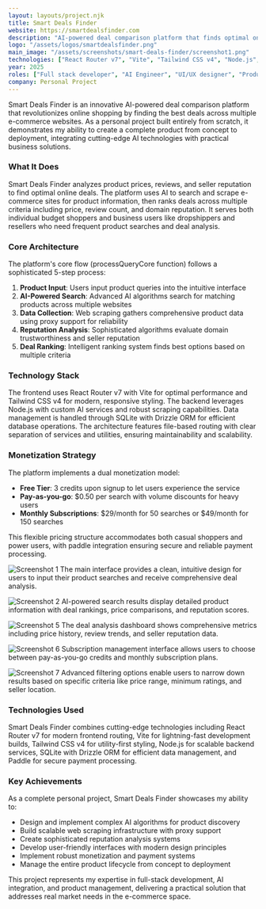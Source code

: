 ```yaml
---
layout: layouts/project.njk
title: Smart Deals Finder
website: https://smartdealsfinder.com
description: "AI-powered deal comparison platform that finds optimal online deals by analyzing prices, reviews, and seller reputation."
logo: "/assets/logos/smartdealsfinder.png"
main_image: "/assets/screenshots/smart-deals-finder/screenshot1.png"
technologies: ["React Router v7", "Vite", "Tailwind CSS v4", "Node.js", "SQLite", "Drizzle ORM", "Paddle"]
year: 2025
roles: ["Full stack developer", "AI Engineer", "UI/UX designer", "Product Manager"]
company: Personal Project
---
```


Smart Deals Finder is an innovative AI-powered deal comparison platform that revolutionizes online shopping by finding the best deals across multiple e-commerce websites. As a personal project built entirely from scratch, it demonstrates my ability to create a complete product from concept to deployment, integrating cutting-edge AI technologies with practical business solutions.

### What It Does
Smart Deals Finder analyzes product prices, reviews, and seller reputation to find optimal online deals. The platform uses AI to search and scrape e-commerce sites for product information, then ranks deals across multiple criteria including price, review count, and domain reputation. It serves both individual budget shoppers and business users like dropshippers and resellers who need frequent product searches and deal analysis.

### Core Architecture
The platform's core flow (processQueryCore function) follows a sophisticated 5-step process:

1. **Product Input**: Users input product queries into the intuitive interface
2. **AI-Powered Search**: Advanced AI algorithms search for matching products across multiple websites
3. **Data Collection**: Web scraping gathers comprehensive product data using proxy support for reliability
4. **Reputation Analysis**: Sophisticated algorithms evaluate domain trustworthiness and seller reputation
5. **Deal Ranking**: Intelligent ranking system finds best options based on multiple criteria

### Technology Stack
The frontend uses React Router v7 with Vite for optimal performance and Tailwind CSS v4 for modern, responsive styling. The backend leverages Node.js with custom AI services and robust scraping capabilities. Data management is handled through SQLite with Drizzle ORM for efficient database operations. The architecture features file-based routing with clear separation of services and utilities, ensuring maintainability and scalability.

### Monetization Strategy
The platform implements a dual monetization model:

- **Free Tier**: 3 credits upon signup to let users experience the service
- **Pay-as-you-go**: $0.50 per search with volume discounts for heavy users
- **Monthly Subscriptions**: $29/month for 50 searches or $49/month for 150 searches

This flexible pricing structure accommodates both casual shoppers and power users, with paddle integration ensuring secure and reliable payment processing.

![Screenshot 1](/assets/screenshots/smart-deals-finder/screenshot1.png)
The main interface provides a clean, intuitive design for users to input their product searches and receive comprehensive deal analysis.

![Screenshot 2](/assets/screenshots/smart-deals-finder/screenshot2.png)
AI-powered search results display detailed product information with deal rankings, price comparisons, and reputation scores.

![Screenshot 5](/assets/screenshots/smart-deals-finder/screenshot5.png)
The deal analysis dashboard shows comprehensive metrics including price history, review trends, and seller reputation data.

![Screenshot 6](/assets/screenshots/smart-deals-finder/screenshot6.png)
Subscription management interface allows users to choose between pay-as-you-go credits and monthly subscription plans.

![Screenshot 7](/assets/screenshots/smart-deals-finder/screenshot7.png)
Advanced filtering options enable users to narrow down results based on specific criteria like price range, minimum ratings, and seller location.

### Technologies Used
Smart Deals Finder combines cutting-edge technologies including React Router v7 for modern frontend routing, Vite for lightning-fast development builds, Tailwind CSS v4 for utility-first styling, Node.js for scalable backend services, SQLite with Drizzle ORM for efficient data management, and Paddle for secure payment processing.

### Key Achievements
As a complete personal project, Smart Deals Finder showcases my ability to:
- Design and implement complex AI algorithms for product discovery
- Build scalable web scraping infrastructure with proxy support
- Create sophisticated reputation analysis systems
- Develop user-friendly interfaces with modern design principles
- Implement robust monetization and payment systems
- Manage the entire product lifecycle from concept to deployment

This project represents my expertise in full-stack development, AI integration, and product management, delivering a practical solution that addresses real market needs in the e-commerce space.
